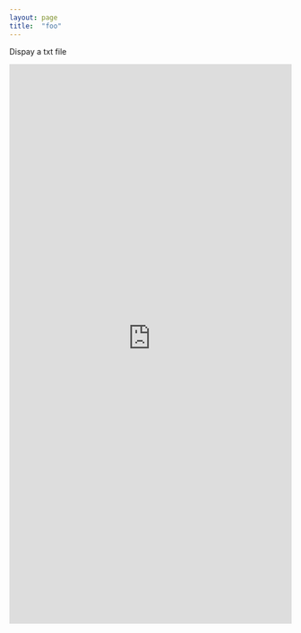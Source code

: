 ```yaml
---
layout: page
title:  "foo"
---
```

Dispay a txt file
<iframe src="https://dl.dropboxusercontent.com/s/fb72cfuykpt63ja/Articles.txt" width="100%" height="1000px" frameborder="0" style="background-color: #E6E6E6;" ></iframe> 
